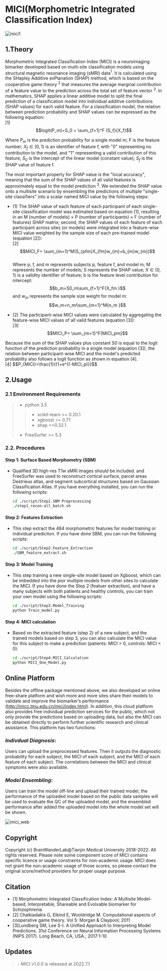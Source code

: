 # MICI(Morphometric Integrated Classification Index)
![mici1](https://user-images.githubusercontent.com/107779317/176885585-a967a5c1-d56f-4db9-becc-27e97f568294.png)  

 
## 1.Theory

Morphometric Integrated Classification Index (MICI) is a neuroimaging bimarker developed based on multi-site classification models using structural magnetic resonance imaging (sMRI) data$^1$. It is calculated using the SHapley Additive exPlanation (SHAP) method, which is based on the cooperative game theory $^2$ that measures the average marginal contribution of a feature value to the prediction across the total set of feature vector $^3$. In mathematics, SHAP applies a linear additive model to split the final prediction of a classification model into individual additive contributions (SHAP values) for each valid feature. For a classification model, the relation between prediction probability and SHAP values can be expressed as the following equation:  
[1]  $$logit(P_m)=S_0 + \sum_{f=1}^F {S_f}{X_f}$$              

Where $P_m$ is the prediction probability for a single model m; F is the feature number; $X_f ∈ (0,1)$ is an identifier of feature f, with "0" representing no contribution to the model, and "1" representing a valid contribution of this feature; $S_0$ is the intercept of the linear model (constant value); $S_f$ is the SHAP value of feature f.  

The most important property for SHAP value is the "local accuracy", meaning that the sum of the SHAP values of all valid features is approximately equal to the model prediction $^3$. We extended the SHAP value onto a multisite scenario by ensembling the predictions of multiple "single-site classifiers" into a scalar named MICI value by the following steps:

* (1) The SHAP value of each feature of each participant of each single-site classification model was estimated based on equation [1], resulting in an M (number of models) × P (number of participants) × F (number of features) SHAP matrix; second, the SHAP values of each feature of each participant across sites (or models) were integrated into a feature-wise MICI value weighted by the sample size of each pre-trained model (equation [2]):  
[2]  $$MICI_F= \sum_{m=1}^M(S_{pfm}X_{fm}w_{m}+b_{m}w_{m})$$      
Where p, f, and m represents subjects p, feature f, and model m; M represents the number of models; S represents the SHAP value; $X ∈(0,1)$ is a validity identifier of feature; b is the feature level contribution for intercept: $$b_m=S0_m\sum_{f=1}^F{X_fm }$$ and $w_m$ represents the sample size weight for model m: $$w_m=n_m⁄\sum_{m=1}^M{n_m }$$ 

* (2) The participant-wise MICI values were calculated by aggregating the feature-wise MICI values of all valid features (equation [3]):  
[3] $$MICI_P= \sum_{m=1}^F{MICI_pm}$$            

Because the sum of the SHAP values plus constant S0 is equal to the logit function of the prediction probability in a single model (equation [3]), the relation between participant-wise MICI and the model's predicted probability also follows a logit function as shown in equation [4].  
[4] $$P_{MICI}=\frac{1}\{(1+e^{(-MICI_p)}}$$                   

  
## 2.Usage
### 2.1 Environment Requirements
> - python 3.5
>> - scikit-learn >= 0.20.1
>> - xgboost >= 0.71
>> - shap >=0.32.1
> - FreeSurfer >= 5.3

### 2.2. Procedures
#### Step 1: Surface Based Morphometry (SBM)
- Qualified 3D high-res T1w sMRI images should be included. and FreeSurfer was used to reconstruct cortical surface, parcel areas Destrieux atlas, and segment subcortical structures based on Gaussian Classification Atlas. If you have everything installed, you can run the following scripts:
   ```bash
   cd ./script/Step1.SBM Preprocessing
   ./step1_recon-all_batch.sh
   ```
#### Step 2: Features Extraction
- This step extract the 484 morphometric features for model training or individual prediciton. If you have done SBM, you can run the following scripts:
   ```bash
   cd ./script/Step2.Feature_Extraction
   ./SBM_feature_extract.sh
   ```  
#### Step 3: Model Training 
- This step training a new single-site model based on Xgboost, which can be imbedded into the pior multiple models from other sites to calculate the MICI. If you have done the Step 2 (featuer extraction), and have a many subjects with both patients and healthy controls, you can train your own model using the following scripts:
   ```bash
   cd ./script/Step3.Model_Training
   python Train_model.py
   ```
#### Step 4: MICI calculation
- Based on the extracted feature (step 2) of a new subject, and the trained models based on step 3, you can also calculate the MICI value for this subject to make a prediction (patients: MICI > 0, controls: MICI < 0):
   ```bash
   cd ./script/Step4.MICI_Calculation
   python MICI_One_Model.py
   ```

## **Online Platform**
Besides the offline package mentioned above, we also developed an online free-share platform and wish more and more sites share their models to validate and improve the biomarker’s performance (http://micc.tmu.edu.cn/mici/index.html). In addition, this cloud platform also provides free individual prediction services for the public, which not only provide the predictions based on uploading data, but also the MICI can be obtained directly to perform further scientific research and clinical assistance. This platform has two functions:
### _Indivdual Diagnosis_:
Users can upload the preprocessed features. Then it outputs the diagnostic probability for each subject, the MICI of each subject, and the MICI of each feature of each subject. The correlations between the MICI and clinical symptoms were also available.
### _Model Ensembling_:
Users can train the model off-line and upload their trained model, the performance of the uploaded model based on the public data samples will be used to evaluate the QC of the uploaded model, and the ensembled performance after added the uploaded model into the whole model set will be shown.


![mici_web](https://user-images.githubusercontent.com/107779317/176883220-be284e53-0c24-4aa7-a0d7-492425467651.JPG)


## Copyright
Copyright (c) BrainWanderLab@Tianjin Medical University 2018-2022. All rights reserved.
Please note some component score of MICI contains specific licence or usage constraints for non-academic usage. MICI does not grant the non-academic usage of those scores, so please contact the original score/method providers for proper usage purpose.

## Citation
- [1] Morphometric Integrated Classification Index: A Multisite Model-based, Interpretable, Shareable and Evolvable biomarker for Schizophrenia
- [2] Chalkiadakis G, Elkind E, Wooldridge M. Computational aspects of cooperative game theory. Vol 5: Morgan & Claypool; 2011
- [3]Lundberg SM, Lee S-I. A Unified Approach to Interpreting Model Predictions. 31st Conference on Neural Information Processing Systems (NIPS 2017). Long Beach, CA, USA.; 2017:1-10
 
## Updates
<blockquote>
   - MICI v1.0.0 is released at 2022.7.1
</blockquote>


